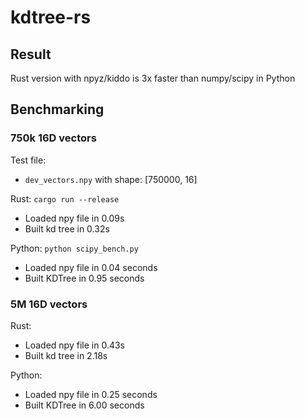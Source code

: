 # kdtree-rs

## Result

Rust version with npyz/kiddo is 3x faster than numpy/scipy in Python

## Benchmarking

### 750k 16D vectors

Test file:

- `dev_vectors.npy` with shape: [750000, 16]

Rust: `cargo run --release`

- Loaded npy file in 0.09s
- Built kd tree in 0.32s

Python: `python scipy_bench.py`

- Loaded npy file in 0.04 seconds
- Built KDTree in 0.95 seconds

### 5M 16D vectors

Rust:

- Loaded npy file in 0.43s
- Built kd tree in 2.18s

Python:

- Loaded npy file in 0.25 seconds
- Built KDTree in 6.00 seconds
